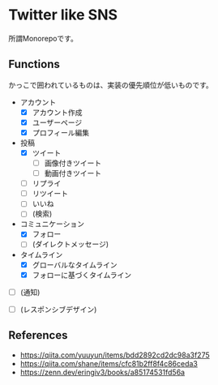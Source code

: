 # Twitter like SNS
所謂Monorepoです。


## Functions
かっこで囲われているものは、実装の優先順位が低いものです。

- アカウント
  - [x] アカウント作成
  - [x] ユーザーページ
  - [x] プロフィール編集
- 投稿
  - [x] ツイート
    - [ ] 画像付きツイート
    - [ ] 動画付きツイート
  - [ ] リプライ
  - [ ] リツイート
  - [ ] いいね
  - [ ] (検索)
- コミュニケーション
  - [x] フォロー
  - [ ] (ダイレクトメッセージ)
- タイムライン
  - [x] グローバルなタイムライン
  - [x] フォローに基づくタイムライン
- [ ] (通知)
- [ ] (レスポンシブデザイン)


## References
- <https://qiita.com/yuuyun/items/bdd2892cd2dc98a3f275>
- <https://qiita.com/shane/items/cfc81b2ff8f4c86ceda3>
- <https://zenn.dev/eringiv3/books/a85174531fd56a>
